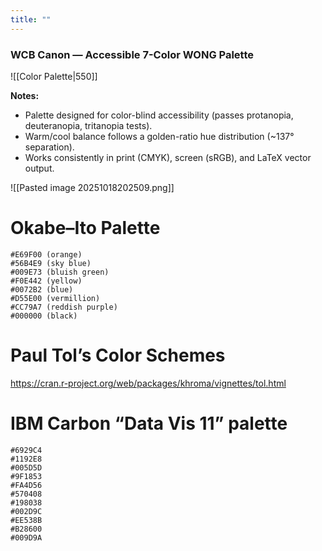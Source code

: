 ```yaml
---
title: ""
---
```


### WCB Canon — Accessible 7-Color WONG Palette

![[Color Palette|550]]

**Notes:**
- Palette designed for color-blind accessibility (passes protanopia, deuteranopia, tritanopia tests).
- Warm/cool balance follows a golden-ratio hue distribution (~137° separation).
- Works consistently in print (CMYK), screen (sRGB), and LaTeX vector output.

![[Pasted image 20251018202509.png]]

# Okabe–Ito Palette
```
#E69F00 (orange)
#56B4E9 (sky blue)
#009E73 (bluish green)
#F0E442 (yellow)
#0072B2 (blue)
#D55E00 (vermillion)
#CC79A7 (reddish purple)
#000000 (black)
```

# Paul Tol’s Color Schemes
https://cran.r-project.org/web/packages/khroma/vignettes/tol.html
# IBM Carbon “Data Vis 11” palette
```
#6929C4
#1192E8
#005D5D
#9F1853
#FA4D56
#570408
#198038
#002D9C
#EE538B
#B28600
#009D9A
```